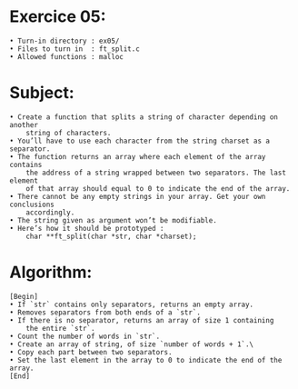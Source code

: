 # Exercice 05:
	• Turn-in directory : ex05/
	• Files to turn in  : ft_split.c
	• Allowed functions : malloc
# Subject:
	• Create a function that splits a string of character depending on another
		string of characters.
	• You’ll have to use each character from the string charset as a separator.
	• The function returns an array where each element of the array contains
		the address of a string wrapped between two separators. The last element
		of that array should equal to 0 to indicate the end of the array.
	• There cannot be any empty strings in your array. Get your own conclusions
		accordingly.
	• The string given as argument won’t be modifiable.
	• Here’s how it should be prototyped :
		char **ft_split(char *str, char *charset);
# Algorithm:
	[Begin]
	• If `str` contains only separators, returns an empty array.
	• Removes separators from both ends of a `str`.
	• If there is no separator, returns an array of size 1 containing
		the entire `str`.
	• Count the number of words in `str`.
	• Create an array of string, of size `number of words + 1`.\
	• Copy each part between two separators.
	• Set the last element in the array to 0 to indicate the end of the array. 
	[End]
